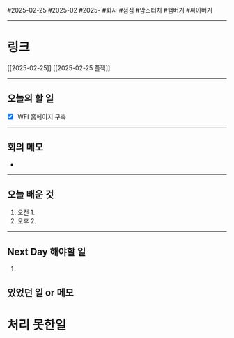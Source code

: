 #2025-02-25 #2025-02 #2025- 
#회사 #점심 #맘스터치 #햄버거 #싸이버거

------
# 링크 
[[2025-02-25]]
[[2025-02-25 플젝]]

---
## 오늘의 할 일
- [x] WFI 홈페이지 구축
---
## 회의 메모
- 
---
## 오늘 배운 것
1. 오전
    1. 
2. 오후
    2. 
---
## Next Day 해야할 일
1. 


## 있었던 일 or 메모


# 처리 못한일